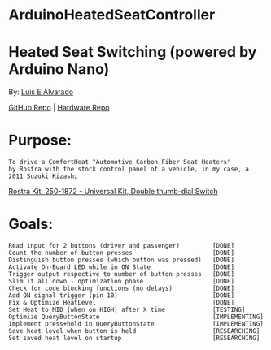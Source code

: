 # ArduinoHeatedSeatController
# Heated Seat Switching (powered by Arduino Nano)
  By: [Luis E Alvarado](admin@avnet.ws)
  
  [GitHub Repo](https://github.com/avluis/ArduinoHeatedSeatController) | 
  [Hardware Repo](https://github.com/avluis/ArduinoHeatedSeatController-Hardware)

# Purpose:
	To drive a ComfortHeat "Automotive Carbon Fiber Seat Heaters"
  	by Rostra with the stock control panel of a vehicle, in my case, a 2011 Suzuki Kizashi
  [Rostra Kit: 250-1872 - Universal Kit, Double thumb-dial Switch](http://www.rostra.com/manuals/250-1870_Form5261.pdf)
  
# Goals:
    Read input for 2 buttons (driver and passenger)			[DONE]
	Count the number of button presses						[DONE]
	Distinguish button presses (which button was pressed)	[DONE]
	Activate On-Board LED while in ON State					[DONE]
	Trigger output respective to number of button presses	[DONE]
	Slim it all down - optimization phase					[DONE]
	Check for code blocking functions (no delays)			[DONE]
	Add ON signal trigger (pin 10)							[DONE]
	Fix & Optimize HeatLevel								[DONE]
	Set Heat to MID (when on HIGH) after X time				[TESTING]
	Optimize QueryButtonState								[IMPLEMENTING]
	Implement press+hold in QueryButtonState				[IMPLEMENTING]
	Save heat level when button is held						[RESEARCHING]
	Set saved heat level on startup							[RESEARCHING]
